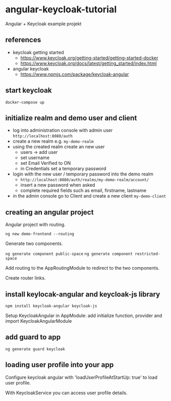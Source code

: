 # angular-keycloak-tutorial
Angular + Keycloak example projekt

## references

* keycloak getting started
	* https://www.keycloak.org/getting-started/getting-started-docker
	* https://www.keycloak.org/docs/latest/getting_started/index.html
* angular keycloak
	* https://www.npmjs.com/package/keycloak-angular

## start keycloak

`docker-compose up`

## initialize realm and demo user and client

* log into administration console with admin user `http://localhost:8080/auth`
* create a new realm e.g. `my-demo-realm` 
* using the created realm create an new user
	* users -> add user
	* set username
	* set Email Verified to ON
	* in Credentials set a temporary password
* login with the new user / temporary password into the demo realm
	* `http://localhost:8080/auth/realms/my-demo-realm/account/`
	* insert a new password when asked
	* complete required fields such as email, firstname, lastname
* in the admin console go to Client and create a new client `my-demo-client`

## creating an angular project

Angular project with routing.

`ng new demo-frontend --routing`

Generate two components.

`ng generate component public-space`
`ng generate component restricted-space`

Add routing to the AppRoutingModule to redirect to the two components.

Create router links.

## install keylocak-angular and keycloak-js library

`npm install keycloak-angular keycloak-js`

Setup KeycloakAngular in AppModule: add initialize function, provider and import KeycloakAngularModule

## add guard to app

`ng generate guard keycloak`

## loading user profile into your app

Configure keycloak angular  with 'loadUserProfileAtStartUp: true' to load user profile.

With KeycloakService you can access user profile details.

